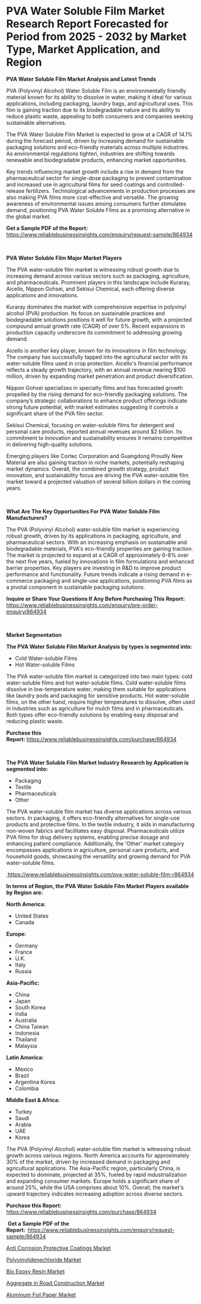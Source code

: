 <p><h1>PVA Water Soluble Film Market Research Report Forecasted for Period from 2025 -  2032 by Market Type, Market Application, and Region</h1></p><p><strong>PVA Water Soluble Film Market Analysis and Latest Trends</strong></p>
<p><p>PVA (Polyvinyl Alcohol) Water Soluble Film is an environmentally friendly material known for its ability to dissolve in water, making it ideal for various applications, including packaging, laundry bags, and agricultural uses. This film is gaining traction due to its biodegradable nature and its ability to reduce plastic waste, appealing to both consumers and companies seeking sustainable alternatives.</p><p>The PVA Water Soluble Film Market is expected to grow at a CAGR of 14.1% during the forecast period, driven by increasing demand for sustainable packaging solutions and eco-friendly materials across multiple industries. As environmental regulations tighten, industries are shifting towards renewable and biodegradable products, enhancing market opportunities.</p><p>Key trends influencing market growth include a rise in demand from the pharmaceutical sector for single-dose packaging to prevent contamination and increased use in agricultural films for seed coatings and controlled-release fertilizers. Technological advancements in production processes are also making PVA films more cost-effective and versatile. The growing awareness of environmental issues among consumers further stimulates demand, positioning PVA Water Soluble Films as a promising alternative in the global market.</p></p>
<p><strong>Get a Sample PDF of the Report:&nbsp;</strong> <a href="https://www.reliablebusinessinsights.com/enquiry/request-sample/864934?utm_campaign=62&utm_medium=2&utm_source=Github&utm_content=ia&utm_term=01042025&utm_id=pva-water-soluble-film">https://www.reliablebusinessinsights.com/enquiry/request-sample/864934</a></p>
<p>&nbsp;</p>
<p><strong>PVA Water Soluble Film Major Market Players</strong></p>
<p><p>The PVA water-soluble film market is witnessing robust growth due to increasing demand across various sectors such as packaging, agriculture, and pharmaceuticals. Prominent players in this landscape include Kuraray, Aicello, Nippon Gohsei, and Sekisui Chemical, each offering diverse applications and innovations.</p><p>Kuraray dominates the market with comprehensive expertise in polyvinyl alcohol (PVA) production. Its focus on sustainable practices and biodegradable solutions positions it well for future growth, with a projected compound annual growth rate (CAGR) of over 5%. Recent expansions in production capacity underscore its commitment to addressing growing demand.</p><p>Aicello is another key player, known for its innovations in film technology. The company has successfully tapped into the agricultural sector with its water-soluble films used in crop protection. Aicello's financial performance reflects a steady growth trajectory, with an annual revenue nearing $100 million, driven by expanding market penetration and product diversification.</p><p>Nippon Gohsei specializes in specialty films and has forecasted growth propelled by the rising demand for eco-friendly packaging solutions. The company’s strategic collaborations to enhance product offerings indicate strong future potential, with market estimates suggesting it controls a significant share of the PVA film sector.</p><p>Sekisui Chemical, focusing on water-soluble films for detergent and personal care products, reported annual revenues around $2 billion. Its commitment to innovation and sustainability ensures it remains competitive in delivering high-quality solutions.</p><p>Emerging players like Cortec Corporation and Guangdong Proudly New Material are also gaining traction in niche markets, potentially reshaping market dynamics. Overall, the combined growth strategy, product innovation, and sustainability focus are driving the PVA water-soluble film market toward a projected valuation of several billion dollars in the coming years.</p></p>
<p>&nbsp;</p>
<p><strong>What Are The Key Opportunities For PVA Water Soluble Film Manufacturers?</strong></p>
<p><p>The PVA (Polyvinyl Alcohol) water-soluble film market is experiencing robust growth, driven by its applications in packaging, agriculture, and pharmaceutical sectors. With an increasing emphasis on sustainable and biodegradable materials, PVA's eco-friendly properties are gaining traction. The market is projected to expand at a CAGR of approximately 6-8% over the next five years, fueled by innovations in film formulations and enhanced barrier properties. Key players are investing in R&D to improve product performance and functionality. Future trends indicate a rising demand in e-commerce packaging and single-use applications, positioning PVA films as a pivotal component in sustainable packaging solutions.</p></p>
<p><strong>Inquire or Share Your Questions If Any Before Purchasing This Report:</strong> <a href="https://www.reliablebusinessinsights.com/enquiry/pre-order-enquiry/864934?utm_campaign=62&utm_medium=2&utm_source=Github&utm_content=ia&utm_term=01042025&utm_id=pva-water-soluble-film">https://www.reliablebusinessinsights.com/enquiry/pre-order-enquiry/864934</a></p>
<p>&nbsp;</p>
<p><strong>Market Segmentation</strong></p>
<p><strong>The PVA Water Soluble Film Market Analysis by types is segmented into:</strong></p>
<p><ul><li>Cold Water-soluble Films</li><li>Hot Water-soluble Films</li></ul></p>
<p><p>The PVA water-soluble film market is categorized into two main types: cold water-soluble films and hot water-soluble films. Cold water-soluble films dissolve in low-temperature water, making them suitable for applications like laundry pods and packaging for sensitive products. Hot water-soluble films, on the other hand, require higher temperatures to dissolve, often used in industries such as agriculture for mulch films and in pharmaceuticals. Both types offer eco-friendly solutions by enabling easy disposal and reducing plastic waste.</p></p>
<p><strong>Purchase this Report:&nbsp;</strong><a href="https://www.reliablebusinessinsights.com/purchase/864934?utm_campaign=62&utm_medium=2&utm_source=Github&utm_content=ia&utm_term=01042025&utm_id=pva-water-soluble-film">https://www.reliablebusinessinsights.com/purchase/864934</a></p>
<p>&nbsp;</p>
<p><strong>The PVA Water Soluble Film Market Industry Research by Application is segmented into:</strong></p>
<p><ul><li>Packaging</li><li>Textile</li><li>Pharmaceuticals</li><li>Other</li></ul></p>
<p><p>The PVA water-soluble film market has diverse applications across various sectors. In packaging, it offers eco-friendly alternatives for single-use products and protective films. In the textile industry, it aids in manufacturing non-woven fabrics and facilitates easy disposal. Pharmaceuticals utilize PVA films for drug delivery systems, enabling precise dosage and enhancing patient compliance. Additionally, the 'Other' market category encompasses applications in agriculture, personal care products, and household goods, showcasing the versatility and growing demand for PVA water-soluble films.</p></p>
<p><a href="https://www.reliablebusinessinsights.com/pva-water-soluble-film-r864934?utm_campaign=62&utm_medium=2&utm_source=Github&utm_content=ia&utm_term=01042025&utm_id=pva-water-soluble-film">&nbsp;https://www.reliablebusinessinsights.com/pva-water-soluble-film-r864934</a></p>
<p><strong>In terms of Region, the PVA Water Soluble Film Market Players available by Region are:</strong></p>
<p>
    <p> <strong> North America: </strong>
        <ul>
            <li>United States</li>
            <li>Canada</li>
        </ul>
        </p> 
    <p> <strong> Europe: </strong>
        <ul>
            <li>Germany</li>
            <li>France</li>
            <li>U.K.</li>
            <li>Italy</li>
            <li>Russia</li>
        </ul>
        </p> 
    <p> <strong> Asia-Pacific: </strong>
        <ul>
            <li>China</li>
            <li>Japan</li>
            <li>South Korea</li>
            <li>India</li>
            <li>Australia</li>
            <li>China Taiwan</li>
            <li>Indonesia</li>
            <li>Thailand</li>
            <li>Malaysia</li>
        </ul>
        </p> 
    <p> <strong> Latin America: </strong>
        <ul>
            <li>Mexico</li>
            <li>Brazil</li>
            <li>Argentina Korea</li>
            <li>Colombia</li>
        </ul>
        </p> 
    <p> <strong> Middle East & Africa: </strong>
        <ul>
            <li>Turkey</li>
            <li>Saudi</li>
            <li>Arabia</li>
            <li>UAE</li>
            <li>Korea</li>
        </ul>
    </p>
    </p>
<p><p>The PVA (Polyvinyl Alcohol) water-soluble film market is witnessing robust growth across various regions. North America accounts for approximately 30% of the market, driven by increased demand in packaging and agricultural applications. The Asia-Pacific region, particularly China, is expected to dominate, projected at 35%, fueled by rapid industrialization and expanding consumer markets. Europe holds a significant share of around 25%, while the USA comprises about 10%. Overall, the market's upward trajectory indicates increasing adoption across diverse sectors.</p></p>
<p><strong>Purchase this Report: </strong><a href="https://www.reliablebusinessinsights.com/purchase/864934?utm_campaign=62&utm_medium=2&utm_source=Github&utm_content=ia&utm_term=01042025&utm_id=pva-water-soluble-film">https://www.reliablebusinessinsights.com/purchase/864934</a></p>
<p>&nbsp;<strong>Get a Sample PDF of the Report:&nbsp;&nbsp;</strong><a href="https://www.reliablebusinessinsights.com/enquiry/request-sample/864934?utm_campaign=62&utm_medium=2&utm_source=Github&utm_content=ia&utm_term=01042025&utm_id=pva-water-soluble-film">https://www.reliablebusinessinsights.com/enquiry/request-sample/864934</a></p>
<p><strong></strong></p>
<p><p><a href="https://github.com/hirtzhulstsq/Market-Research-Report-List-1/blob/main/anti-corrosion-protective-coatings-market.md?utm_campaign=62&utm_medium=2&utm_source=Github&utm_content=ia&utm_term=01042025&utm_id=pva-water-soluble-film">Anti Corrosion Protective Coatings Market</a></p><p><a href="https://github.com/alekitanis/Market-Research-Report-List-1/blob/main/polyvinylidenechloride-market.md?utm_campaign=62&utm_medium=2&utm_source=Github&utm_content=ia&utm_term=01042025&utm_id=pva-water-soluble-film">Polyvinylidenechloride Market</a></p><p><a href="https://github.com/bilkbitsch/Market-Research-Report-List-1/blob/main/bio-epoxy-resin-market.md?utm_campaign=62&utm_medium=2&utm_source=Github&utm_content=ia&utm_term=01042025&utm_id=pva-water-soluble-film">Bio Epoxy Resin Market</a></p><p><a href="https://github.com/vaeilabin/Market-Research-Report-List-1/blob/main/aggregate-in-road-construction-market.md?utm_campaign=62&utm_medium=2&utm_source=Github&utm_content=ia&utm_term=01042025&utm_id=pva-water-soluble-film">Aggregate in Road Construction Market</a></p><p><a href="https://github.com/knipsfilip8f/Market-Research-Report-List-1/blob/main/aluminum-foil-paper-market.md?utm_campaign=62&utm_medium=2&utm_source=Github&utm_content=ia&utm_term=01042025&utm_id=pva-water-soluble-film">Aluminum Foil Paper Market</a></p></p>